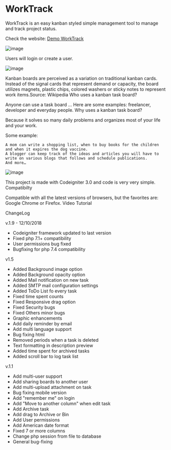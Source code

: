 # WorkTrack
WorkTrack is an easy kanban styled simple management tool to manage and track project status.

Check the website: <a href="https://wwww.worktrack.pubdeliver.com/"> <u>Demo WorkTrack</u> </a>

![image](https://user-images.githubusercontent.com/50694227/118141730-5f869a80-b412-11eb-99ae-82559a068807.png)

Users will login or create a user.

![image](https://user-images.githubusercontent.com/50694227/118156966-a54b5f00-b422-11eb-9d13-84ca76c787e2.png)


Kanban boards are perceived as a variation on traditional kanban cards. Instead of the signal cards that represent demand or capacity, the board utilizes magnets, plastic chips, colored washers or sticky notes to represent work items.Source: Wikipedia
Who uses a kanban task board?

Anyone can use a task board … Here are some examples: freelancer, developer and everyday people.
Why uses a kanban task board?

Because it solves so many daily problems and organizes most of your life and your work.

Some example:

    A mom can write a shopping list, when to buy books for the children and when it expires the dog vaccine.
    A blogger can keep track of the ideas and articles you will have to write on various blogs that follows and schedule publications.
    And more…
    
![image](https://user-images.githubusercontent.com/50694227/118156849-8351dc80-b422-11eb-8070-b3841acf5c67.png)

This project is made with Codeigniter 3.0 and code is very very simple.
Compatibilty

Compatible with all the latest versions of browsers, but the favorites are: Google Chrome or Firefox.
Video Tutorial



ChangeLog

v.1.9 - 12/10/2018
- Codeigniter framework updated to last version
- Fixed php 7.1+ compatibility
- User permissions bug fixed
- Bugfixing for php 7.4 compatibility


v1.5 
- Added Background image option
- Added Background opacity option
- Added Mail notification on new task
- Added SMTP mail configuration settings
- Added ToDo List fo every task
- Fixed time spent counts
- Fixed Responsive drag option
- Fixed Security bugs
- Fixed Others minor bugs
- Graphic enhancements
- Add daily reminder by email
- Add multi language support
- Bug fixing html
- Removed periods when a task is deleted
- Text formatting in description preview
- Added time spent for archived tasks
- Added scroll bar to log task list


v.1.1
- Add multi-user support
- Add sharing boards to another user
- Add multi-upload attachment on task
- Bug fixing mobile version
- Add "remember me" on login
- Add "Move to another column" when edit task
- Add Archive task
- Add drag to Archive or Bin
- Add User permissions
- Add American date format
- Fixed 7 or more columns
- Change php session from file to database
- General bug-fixing



